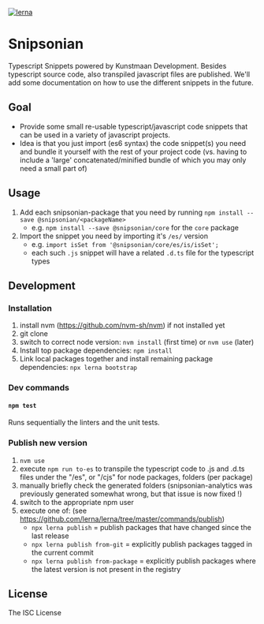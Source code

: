 [![lerna](https://img.shields.io/badge/maintained%20with-lerna-cc00ff.svg)](https://lernajs.io/)

# Snipsonian

Typescript Snippets powered by Kunstmaan Development.
Besides typescript source code, also transpiled javascript files are published.
We'll add some documentation on how to use the different snippets in the future.


## Goal

* Provide some small re-usable typescript/javascript code snippets that can be used in a variety of javascript projects.
* Idea is that you just import (es6 syntax) the code snippet(s) you need and bundle it yourself with the rest of your project code (vs. having to include a 'large' concatenated/minified bundle of which you may only need a small part of)


## Usage

1. Add each snipsonian-package that you need by running `npm install --save @snipsonian/<packageName>`
    * e.g. `npm install --save @snipsonian/core` for the `core` package
2. Import the snippet you need by importing it's `/es/` version
    * e.g. `import isSet from '@snipsonian/core/es/is/isSet';`
    * each such `.js` snippet will have a related `.d.ts` file for the typescript types

## Development

### Installation

1. install nvm (https://github.com/nvm-sh/nvm) if not installed yet
2. git clone <this repo>
3. switch to correct node version: `nvm install` (first time) or `nvm use` (later)
4. Install top package dependencies: `npm install`
5. Link local packages together and install remaining package dependencies: `npx lerna bootstrap`


### Dev commands

#### `npm test`

Runs sequentially the linters and the unit tests.


### Publish new version

1. `nvm use`
2. execute `npm run to-es` to transpile the typescript code to .js and .d.ts files under the "/es", or "/cjs" for node packages, folders (per package)
3. manually briefly check the generated folders (snipsonian-analytics was previously generated somewhat wrong, but that issue is now fixed !)
4. switch to the appropriate npm user
5. execute one of:  (see https://github.com/lerna/lerna/tree/master/commands/publish)
    * `npx lerna publish` = publish packages that have changed since the last release
    * `npx lerna publish from-git` = explicitly publish packages tagged in the current commit
    * `npx lerna publish from-package` = explicitly publish packages where the latest version is not present in the registry


## License

The ISC License

